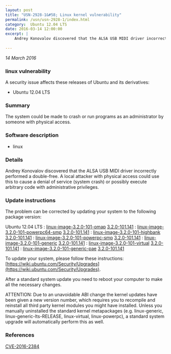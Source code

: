 ```yaml
---
layout: post
title: "USN-2928-1&#58; Linux kernel vulnerability"
permalink: /usn/usn-2928-1/index.html
category:  Ubuntu 12.04 LTS
date: 2016-03-14 12:00:00
excerpt: |
    Andrey Konovalov discovered that the ALSA USB MIDI driver incorrectly performed a double-free. A local attacker with physical access could use this to cause a denial of service (system crash) or possibly execute arbitrary code with administrative privileges. 
    
--- 
```

 
 

*14 March 2016*

### linux vulnerability

A security issue affects these releases of Ubuntu and its derivatives:

* Ubuntu 12.04 LTS

### Summary

The system could be made to crash or run programs as an administrator by someone with physical access.

### Software description

* linux 

### Details

Andrey Konovalov discovered that the ALSA USB MIDI driver incorrectly performed a double-free. A local attacker with physical access could use this to cause a denial of service (system crash) or possibly execute arbitrary code with administrative privileges. 

### Update instructions

The problem can be corrected by updating your system to the following package version:

Ubuntu 12.04 LTS
 : [linux-image-3.2.0-101-omap](https://launchpad.net/ubuntu/+source/linux) <span> [3.2.0-101.141](https://launchpad.net/ubuntu/+source/linux/3.2.0-101.141) </span> 
 : [linux-image-3.2.0-101-powerpc64-smp](https://launchpad.net/ubuntu/+source/linux) <span> [3.2.0-101.141](https://launchpad.net/ubuntu/+source/linux/3.2.0-101.141) </span> 
 : [linux-image-3.2.0-101-highbank](https://launchpad.net/ubuntu/+source/linux) <span> [3.2.0-101.141](https://launchpad.net/ubuntu/+source/linux/3.2.0-101.141) </span> 
 : [linux-image-3.2.0-101-powerpc-smp](https://launchpad.net/ubuntu/+source/linux) <span> [3.2.0-101.141](https://launchpad.net/ubuntu/+source/linux/3.2.0-101.141) </span> 
 : [linux-image-3.2.0-101-generic](https://launchpad.net/ubuntu/+source/linux) <span> [3.2.0-101.141](https://launchpad.net/ubuntu/+source/linux/3.2.0-101.141) </span> 
 : [linux-image-3.2.0-101-virtual](https://launchpad.net/ubuntu/+source/linux) <span> [3.2.0-101.141](https://launchpad.net/ubuntu/+source/linux/3.2.0-101.141) </span> 
 : [linux-image-3.2.0-101-generic-pae](https://launchpad.net/ubuntu/+source/linux) <span> [3.2.0-101.141](https://launchpad.net/ubuntu/+source/linux/3.2.0-101.141) </span> 

To update your system, please follow these instructions: [https://wiki.ubuntu.com/Security/Upgrades](https://wiki.ubuntu.com/Security/Upgrades).

After a standard system update you need to reboot your computer to make all the necessary changes.

ATTENTION: Due to an unavoidable ABI change the kernel updates have been given a new version number, which requires you to recompile and reinstall all third party kernel modules you might have installed. Unless you manually uninstalled the standard kernel metapackages (e.g. linux-generic, linux-generic-lts-RELEASE, linux-virtual, linux-powerpc), a standard system upgrade will automatically perform this as well. 

### References

 
 [CVE-2016-2384](http://people.ubuntu.com/~ubuntu-security/cve/CVE-2016-2384)
 

